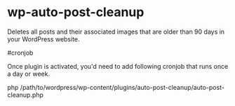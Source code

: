 # wp-auto-post-cleanup
Deletes all posts and their associated images that are older than 90 days in your WordPress website.

#cronjob

Once plugin is activated, you'd need to add following cronjob that runs once a day or week.

php /path/to/wordpress/wp-content/plugins/auto-post-cleanup/auto-post-cleanup.php
